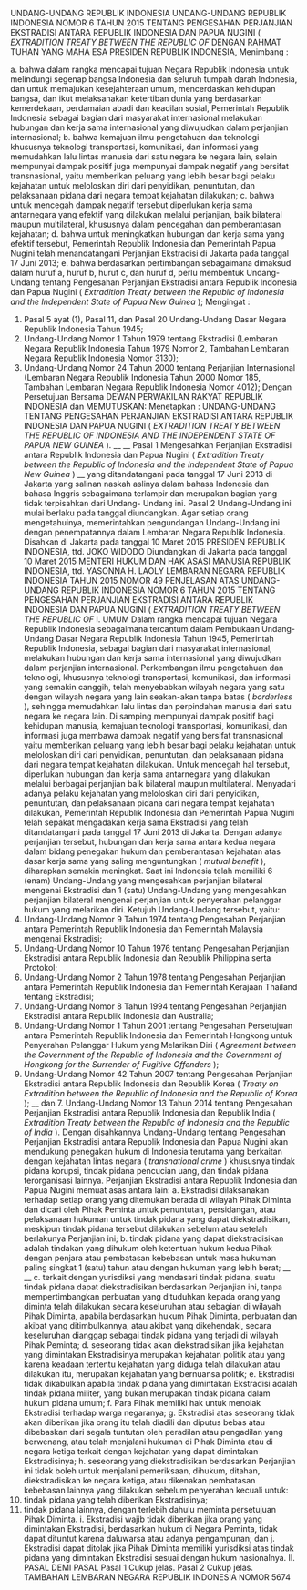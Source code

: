  UNDANG-UNDANG REPUBLIK INDONESIA UNDANG-UNDANG REPUBLIK INDONESIA NOMOR 6 TAHUN 2015 TENTANG PENGESAHAN PERJANJIAN EKSTRADISI ANTARA REPUBLIK INDONESIA DAN PAPUA NUGINI ( _EXTRADITION TREATY BETWEEN THE REPUBLIC OF_
DENGAN RAHMAT TUHAN YANG MAHA ESA PRESIDEN REPUBLIK INDONESIA,
Menimbang :

a. bahwa dalam rangka mencapai tujuan Negara Republik Indonesia untuk melindungi segenap bangsa Indonesia dan seluruh tumpah darah Indonesia, dan untuk memajukan kesejahteraan umum, mencerdaskan kehidupan bangsa, dan ikut melaksanakan ketertiban dunia yang berdasarkan kemerdekaan, perdamaian abadi dan keadilan sosial, Pemerintah Republik Indonesia sebagai bagian dari masyarakat internasional melakukan hubungan dan kerja sama internasional yang diwujudkan dalam perjanjian internasional;
b. bahwa kemajuan ilmu pengetahuan dan teknologi khususnya teknologi transportasi, komunikasi, dan informasi yang memudahkan lalu lintas manusia dari satu negara ke negara lain, selain mempunyai dampak positif juga mempunyai dampak negatif yang bersifat transnasional, yaitu memberikan peluang yang lebih besar bagi pelaku kejahatan untuk meloloskan diri dari penyidikan, penuntutan, dan pelaksanaan pidana dari negara tempat kejahatan dilakukan;
c. bahwa untuk mencegah dampak negatif tersebut diperlukan kerja sama antarnegara yang efektif yang dilakukan melalui perjanjian, baik bilateral maupun multilateral, khususnya dalam pencegahan dan pemberantasan kejahatan;
d. bahwa untuk meningkatkan hubungan dan kerja sama yang efektif tersebut, Pemerintah Republik Indonesia dan Pemerintah Papua Nugini telah menandatangani Perjanjian Ekstradisi di Jakarta pada tanggal 17 Juni 2013;
e. bahwa berdasarkan pertimbangan sebagaimana dimaksud dalam huruf a, huruf b, huruf c, dan huruf d, perlu membentuk Undang-Undang tentang Pengesahan Perjanjian Ekstradisi antara Republik Indonesia dan Papua Nugini ( _Extradition Treaty between the Republic of Indonesia and the_ _Independent State of Papua New Guinea_ );
Mengingat :

1. Pasal 5 ayat (1), Pasal 11, dan Pasal 20 Undang-Undang Dasar Negara Republik Indonesia Tahun 1945;
2. Undang-Undang Nomor 1 Tahun 1979 tentang Ekstradisi (Lembaran Negara Republik Indonesia Tahun 1979 Nomor 2, Tambahan Lembaran Negara Republik Indonesia Nomor 3130);
3. Undang-Undang Nomor 24 Tahun 2000 tentang Perjanjian Internasional (Lembaran Negara Republik Indonesia Tahun 2000 Nomor 185, Tambahan Lembaran Negara Republik Indonesia Nomor 4012); Dengan Persetujuan Bersama DEWAN PERWAKILAN RAKYAT REPUBLIK INDONESIA dan
MEMUTUSKAN:
 Menetapkan : UNDANG-UNDANG TENTANG PENGESAHAN PERJANJIAN EKSTRADISI ANTARA REPUBLIK INDONESIA DAN PAPUA NUGINI ( _EXTRADITION TREATY BETWEEN THE REPUBLIC_ _OF INDONESIA AND THE INDEPENDENT STATE OF PAPUA_ _NEW GUINEA_ ). __ __
Pasal 1
Mengesahkan Perjanjian Ekstradisi antara Republik Indonesia dan Papua Nugini ( _Extradition Treaty between the_ _Republic of Indonesia and the Independent State of Papua_ _New_ _Guinea_ ) __ yang ditandatangani pada tanggal 17 Juni 2013 di Jakarta yang salinan naskah aslinya dalam bahasa Indonesia dan bahasa Inggris sebagaimana terlampir dan merupakan bagian yang tidak terpisahkan dari Undang- Undang ini.
Pasal 2
Undang-Undang ini mulai berlaku pada tanggal diundangkan.
Agar setiap orang mengetahuinya, memerintahkan pengundangan Undang-Undang ini dengan penempatannya dalam Lembaran Negara Republik Indonesia. Disahkan di Jakarta pada tanggal 10 Maret 2015 PRESIDEN REPUBLIK INDONESIA, ttd. JOKO WIDODO Diundangkan di Jakarta pada tanggal 10 Maret 2015 MENTERI HUKUM DAN HAK ASASI MANUSIA REPUBLIK INDONESIA, ttd. YASONNA H. LAOLY LEMBARAN NEGARA REPUBLIK INDONESIA TAHUN 2015 NOMOR 49 PENJELASAN ATAS UNDANG-UNDANG REPUBLIK INDONESIA NOMOR 6 TAHUN 2015 TENTANG PENGESAHAN PERJANJIAN EKSTRADISI ANTARA REPUBLIK INDONESIA DAN PAPUA NUGINI ( _EXTRADITION TREATY BETWEEN THE REPUBLIC OF_ I. UMUM Dalam rangka mencapai tujuan Negara Republik Indonesia sebagaimana tercantum dalam Pembukaan Undang-Undang Dasar Negara Republik Indonesia Tahun 1945, Pemerintah Republik Indonesia, sebagai bagian dari masyarakat internasional, melakukan hubungan dan kerja sama internasional yang diwujudkan dalam perjanjian internasional. Perkembangan ilmu pengetahuan dan teknologi, khususnya teknologi transportasi, komunikasi, dan informasi yang semakin canggih, telah menyebabkan wilayah negara yang satu dengan wilayah negara yang lain seakan-akan tanpa batas ( _borderless_ ), sehingga memudahkan lalu lintas dan perpindahan manusia dari satu negara ke negara lain. Di samping mempunyai dampak positif bagi kehidupan manusia, kemajuan teknologi transportasi, komunikasi, dan informasi juga membawa dampak negatif yang bersifat transnasional yaitu memberikan peluang yang lebih besar bagi pelaku kejahatan untuk meloloskan diri dari penyidikan, penuntutan, dan pelaksanaan pidana dari negara tempat kejahatan dilakukan. Untuk mencegah hal tersebut, diperlukan hubungan dan kerja sama antarnegara yang dilakukan melalui berbagai perjanjian baik bilateral maupun multilateral. Menyadari adanya pelaku kejahatan yang meloloskan diri dari penyidikan, penuntutan, dan pelaksanaan pidana dari negara tempat kejahatan dilakukan, Pemerintah Republik Indonesia dan Pemerintah Papua Nugini telah sepakat mengadakan kerja sama Ekstradisi yang telah ditandatangani pada tanggal 17 Juni 2013 di Jakarta. Dengan adanya perjanjian tersebut, hubungan dan kerja sama antara kedua negara dalam bidang penegakan hukum dan pemberantasan kejahatan atas dasar kerja sama yang saling menguntungkan ( _mutual benefit_ ), diharapkan semakin meningkat. Saat ini Indonesia telah memiliki 6 (enam) Undang-Undang yang mengesahkan perjanjian bilateral mengenai Ekstradisi dan 1 (satu) Undang-Undang yang mengesahkan perjanjian bilateral mengenai perjanjian untuk penyerahan pelanggar hukum yang melarikan diri. Ketujuh Undang-Undang tersebut, yaitu:
1. Undang-Undang Nomor 9 Tahun 1974 tentang Pengesahan Perjanjian antara Pemerintah Republik Indonesia dan Pemerintah Malaysia mengenai Ekstradisi;
2. Undang-Undang Nomor 10 Tahun 1976 tentang Pengesahan Perjanjian Ekstradisi antara Republik Indonesia dan Republik Philippina serta Protokol;
3. Undang-Undang Nomor 2 Tahun 1978 tentang Pengesahan Perjanjian antara Pemerintah Republik Indonesia dan Pemerintah Kerajaan Thailand tentang Ekstradisi;
4. Undang-Undang Nomor 8 Tahun 1994 tentang Pengesahan Perjanjian Ekstradisi antara Republik Indonesia dan Australia;
5. Undang-Undang Nomor 1 Tahun 2001 tentang Pengesahan Persetujuan antara Pemerintah Republik Indonesia dan Pemerintah Hongkong untuk Penyerahan Pelanggar Hukum yang Melarikan Diri ( _Agreement between the Government of the Republic of Indonesia and_ _the Government of Hongkong for the Surrender of Fugitive Offenders_ );
6. Undang-Undang Nomor 42 Tahun 2007 tentang Pengesahan Perjanjian Ekstradisi antara Republik Indonesia dan Republik Korea ( _Treaty on Extradition between the Republic of Indonesia and the_ _Republic of Korea_ ); __ dan 7. Undang-Undang Nomor 13 Tahun 2014 tentang Pengesahan Perjanjian Ekstradisi antara Republik Indonesia dan Republik India ( _Extradition Treaty between the Republic of Indonesia and the Republic_ _of India_ ). Dengan disahkannya Undang-Undang tentang Pengesahan Perjanjian Ekstradisi antara Republik Indonesia dan Papua Nugini akan mendukung penegakan hukum di Indonesia terutama yang berkaitan dengan kejahatan lintas negara ( _transnational crime_ ) khususnya tindak pidana korupsi, tindak pidana pencucian uang, dan tindak pidana terorganisasi lainnya. Perjanjian Ekstradisi antara Republik Indonesia dan Papua Nugini memuat asas antara lain:
a. Ekstradisi dilaksanakan terhadap setiap orang yang ditemukan berada di wilayah Pihak Diminta dan dicari oleh Pihak Peminta untuk penuntutan, persidangan, atau pelaksanaan hukuman untuk tindak pidana yang dapat diekstradisikan, meskipun tindak pidana tersebut dilakukan sebelum atau setelah berlakunya Perjanjian ini;
b. tindak pidana yang dapat diekstradisikan adalah tindakan yang dihukum oleh ketentuan hukum kedua Pihak dengan penjara atau pembatasan kebebasan untuk masa hukuman paling singkat 1 (satu) tahun atau dengan hukuman yang lebih berat; __ __ c. terkait dengan yurisdiksi yang mendasari tindak pidana, suatu tindak pidana dapat diekstradisikan berdasarkan Perjanjian ini, tanpa mempertimbangkan perbuatan yang dituduhkan kepada orang yang diminta telah dilakukan secara keseluruhan atau sebagian di wilayah Pihak Diminta, apabila berdasarkan hukum Pihak Diminta, perbuatan dan akibat yang ditimbulkannya, atau akibat yang dikehendaki, secara keseluruhan dianggap sebagai tindak pidana yang terjadi di wilayah Pihak Peminta;
d. seseorang tidak akan diekstradisikan jika kejahatan yang dimintakan Ekstradisinya merupakan kejahatan politik atau yang karena keadaan tertentu kejahatan yang diduga telah dilakukan atau dilakukan itu, merupakan kejahatan yang bernuansa politik;
e. Ekstradisi tidak dikabulkan apabila tindak pidana yang dimintakan Ekstradisi adalah tindak pidana militer, yang bukan merupakan tindak pidana dalam hukum pidana umum;
f. Para Pihak memiliki hak untuk menolak Ekstradisi terhadap warga negaranya;
g. Ekstradisi atas seseorang tidak akan diberikan jika orang itu telah diadili dan diputus bebas atau dibebaskan dari segala tuntutan oleh peradilan atau pengadilan yang berwenang, atau telah menjalani hukuman di Pihak Diminta atau di negara ketiga terkait dengan kejahatan yang dapat dimintakan Ekstradisinya;
h. seseorang yang diekstradisikan berdasarkan Perjanjian ini tidak boleh untuk menjalani pemeriksaan, dihukum, ditahan, diekstradisikan ke negara ketiga, atau dikenakan pembatasan kebebasan lainnya yang dilakukan sebelum penyerahan kecuali untuk:
1. tindak pidana yang telah diberikan Ekstradisinya;
2. tindak pidana lainnya, dengan terlebih dahulu meminta persetujuan Pihak Diminta.
i. Ekstradisi wajib tidak diberikan jika orang yang dimintakan Ekstradisi, berdasarkan hukum di Negara Peminta, tidak dapat dituntut karena daluwarsa atau adanya pengampunan; dan
j. Ekstradisi dapat ditolak jika Pihak Diminta memiliki yurisdiksi atas tindak pidana yang dimintakan Ekstradisi sesuai dengan hukum nasionalnya. II. PASAL DEMI PASAL
Pasal 1
Cukup jelas.
Pasal 2
Cukup jelas. TAMBAHAN LEMBARAN NEGARA REPUBLIK INDONESIA NOMOR 5674